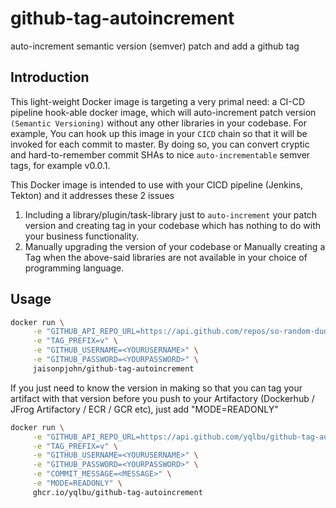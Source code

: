 # github-tag-autoincrement

auto-increment semantic version (semver) patch and add a github tag

## Introduction

This light-weight Docker image is targeting a very primal need: a CI-CD pipeline hook-able docker image, which will auto-increment patch version `(Semantic Versioning)` without any other libraries in your codebase. For example, You can hook up this image in your `CICD` chain so that it will be invoked for each commit to master. By doing so, you can convert cryptic and hard-to-remember commit SHAs to nice `auto-incrementable` semver tags, for example v0.0.1.

This Docker image is intended to use with your CICD pipeline (Jenkins, Tekton) and it addresses these 2 issues

1. Including a library/plugin/task-library just to `auto-increment` your patch version and creating tag in your codebase which has nothing to do with your business functionality.
2. Manually upgrading the version of your codebase or Manually creating a Tag when the above-said libraries are not available in your choice of programming language.

## Usage

```bash
docker run \
     -e "GITHUB_API_REPO_URL=https://api.github.com/repos/so-random-dude/oneoffcodes" \
     -e "TAG_PREFIX=v" \
     -e "GITHUB_USERNAME=<YOURUSERNAME>" \
     -e "GITHUB_PASSWORD=<YOURPASSWORD>" \
     jaisonpjohn/github-tag-autoincrement
```

If you just need to know the version in making so that you can tag your artifact with that version before you push to your Artifactory (Dockerhub / JFrog Artifactory / ECR / GCR etc), just add "MODE=READONLY"

```bash
docker run \
     -e "GITHUB_API_REPO_URL=https://api.github.com/yqlbu/github-tag-autoincrement" \
     -e "TAG_PREFIX=v" \
     -e "GITHUB_USERNAME=<YOURUSERNAME>" \
     -e "GITHUB_PASSWORD=<YOURPASSWORD>" \
     -e "COMMIT_MESSAGE=<MESSAGE>" \
     -e "MODE=READONLY" \
     ghcr.io/yqlbu/github-tag-autoincrement
```
